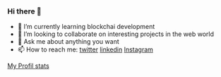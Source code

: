 ﻿### Hi there 👋
- 🌱 I’m currently learning blockchai development
- 👯 I’m looking to collaborate on interesting projects in the web world
- 💬 Ask me about anything you want
- 📫 How to reach me: [twitter](https://twitter.com/senyoudev) [linkedin](https://www.linkedin.com/in/younes-meskafe-903b3118b/) [Instagram](https://www.instagram.com/senyou_dev/)

[My Profil stats](https://github-readme-stats.vercel.app/api?username=senyoudev)
